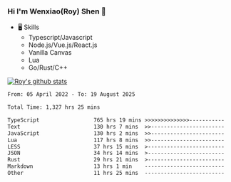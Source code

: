 ### Hi I'm Wenxiao(Roy) Shen 👋
- 🖥 Skills
  - Typescript/Javascript
  - Node.js/Vue.js/React.js
  - Vanilla Canvas
  - Lua
  - Go/Rust/C++

[![Roy's github stats](https://github-readme-stats.vercel.app/api?username=RoyShen12&show_icons=true&theme=radical&hide=prs,contribs)](https://github.com/anuraghazra/github-readme-stats)
<!--START_SECTION:waka-->

```txt
From: 05 April 2022 - To: 19 August 2025

Total Time: 1,327 hrs 25 mins

TypeScript                 765 hrs 19 mins >>>>>>>>>>>>>>-----------   57.16 %
Text                       130 hrs 7 mins  >>-----------------------   09.72 %
JavaScript                 130 hrs 2 mins  >>-----------------------   09.71 %
Lua                        117 hrs 8 mins  >>-----------------------   08.75 %
LESS                       37 hrs 15 mins  >------------------------   02.78 %
JSON                       34 hrs 14 mins  >------------------------   02.56 %
Rust                       29 hrs 21 mins  >------------------------   02.19 %
Markdown                   13 hrs 1 min    -------------------------   00.97 %
Other                      11 hrs 25 mins  -------------------------   00.85 %
```

<!--END_SECTION:waka-->
